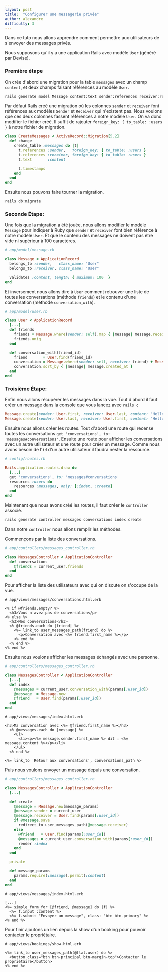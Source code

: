 ```yaml
---
layout: post
title:  "Configurer une messagerie privée"
author: alexandre
difficulty: 3
---
```


Dans ce tuto nous allons apprendre comment permettre aux utilisateurs de s'envoyer des messages privés.

Nous supposons qu'il y a une application Rails avec modèle `User` (généré par Devise).

### Première étape

On crée d'abord une migration pour la table `messages` avec un champ `content`, et deux champs faisant références au modèle `User`.

```sh
rails generate model Message content:text sender:references receiver:references
```

Par défaut Rails créé une migration où les colonnes `sender` et `receiver` font références aux modèles `Sender` et `Receiver` qui n'existent pas. Nous voulons que ces deux colonnes fassent références à notre modèle `User`. On va donc modifier le fichier créé. Il suffit de rajouter `foreign_key: { to_table: :users }` à notre fichier de migration.

```ruby
class CreateMessages < ActiveRecord::Migration[5.2]
  def change
    create_table :messages do |t|
      t.references :sender,   foreign_key: { to_table: :users }
      t.references :receiver, foreign_key: { to_table: :users }
      t.text       :content

      t.timestamps
    end
  end
end
```

Ensuite nous pouvons faire tourner la migration.

```sh
rails db:migrate
```

### Seconde Étape:

Une fois que la migration a été jouée, nous allons modifier le modèle `Message` pour indiquer à Ruby que `sender` et `receiver` font bien référence à notre modèle `User`. Et que le contenu des messages ne doivent pas être vide ni supérieur à 100 caractères.

```ruby
# app/model/message.rb

class Message < ApplicationRecord
  belongs_to :sender,   class_name: "User"
  belongs_to :receiver, class_name: "User"

  validates :content, length: { maximum: 100  }
end
```

Et inversement nous allons dire à `User` comment retrouver une liste de toutes les conversations (méthode `friends`) et le contenu d'une conversation (méthode `conversation_with`).

```ruby
# app/model/user.rb

class User < ApplicationRecord
  [...]
  def friends
    friends = Message.where(sender: self).map { |message| message.receiver} + Message.where(receiver: self).map { |message| message.sender}
    friends.uniq
  end

  def conversation_with(friend_id)
    friend       = User.find(friend_id)
    conversation = Message.where(sender: self, receiver: friend) + Message.where(sender: friend, receiver: self)
    conversation.sort_by { |message| message.created_at }
  end
end
```

### Troisième Étape:

Enfin nous allons récupérer les messages dans la vue. Tout d'abord il faut créer un message dans la console que vous lancez avec `rails c`

```ruby
Message.create(sender: User.first, receiver: User.last, content: "Hello, how are you?")
Message.create(sender: User.last, receiver: User.first, content: "Hello, good and you?")
```

Ensuite nous allons créer les routes. Tout d'abord une route qui recense toutes les conversations `get 'conversations', to: 'messages#conversations'`. Ensuite une route pour afficher les conversations avec un autre utilisateur et une route pour créer un message. Comme nous avons besoin de l'`id` d'un autre utilisateur il faudra nester la ressource.

```ruby
# config/routes.rb

Rails.application.routes.draw do
  [...]
  get 'conversations', to: 'messages#conversations'
  resources :users do
    resources :messages, only: [:index, :create]
  end
end
```

Maintenant que nous avons créé les routes, il faut créer le `controller` associé.

```sh
rails generate controller messages conversations index create
```

Dans notre `controller` nous allons remplir les méthodes.

Commençons par la liste des conversations.

```ruby
# app/controllers/messages_controller.rb

class MessagesController < ApplicationController
  def conversations
    @friends = current_user.friends
  end
end
```

Pour afficher la liste des utilisateurs avec qui on discute on s'occupe de la vue.

```erb
# app/views/messages/conversations.html.erb

<% if @friends.empty? %>
  <h3>Vous n'avez pas de conversation</p>
<% else %>
  <h3>Mes conversations</h3>
  <% @friends.each do |friend| %>
    <%= link_to user_messages_path(friend) do %>
      <p>Conversation avec <%= friend.first_name %></p>
    <% end %>
  <% end %>
<% end %>
```

Ensuite nous voulons afficher les messages échangés avec une personne.

```ruby
# app/controllers/messages_controller.rb

class MessagesController < ApplicationController
  [...]
  def index
    @messages = current_user.conversation_with(params[:user_id])
    @message  = Message.new
    @friend   = User.find(params[:user_id])
  end
end
```

```erb
# app/views/messages/index.html.erb

<h3>Ma conversation avec <%= @friend.first_name %></h3>
  <% @messages.each do |message| %>
    <ul>
      <li><p><%= message.sender.first_name %> dit : <%= message.content %></p></li>
    </ul>
  <% end %>

<%= link_to 'Retour aux conversations', conversations_path %>
```

Puis nous voulons envoyer un message depuis une conversation.

```ruby
# app/controllers/messages_controller.rb

class MessagesController < ApplicationController
  [...]

  def create
    @message = Message.new(message_params)
    @message.sender = current_user
    @message.receiver = User.find(params[:user_id])
    if @message.save
      redirect_to user_messages_path(@message.receiver)
    else
      @friend   = User.find(params[:user_id])
      @messages = current_user.conversation_with(params[:user_id])
      render :index
    end
  end

  private

  def message_params
    params.require(:message).permit(:content)
  end
end
```

```erb
# app/views/messages/index.html.erb

[...]
<%= simple_form_for [@friend, @message] do |f| %>
  <%= f.input :content %>
  <%= f.submit "Envoyer un message", class: "btn btn-primary" %>
<% end %>
```

Pour finir ajoutons un lien depuis la show d'un booking pour pouvoir contacter le propriétaire.

```erb
# app/views/bookings/show.html.erb

<%= link_to user_messages_path(@flat.user) do %>
  <button class="btn btn-principal btn-margin-top">Contacter le propriétaire</button>
<% end %>
```
